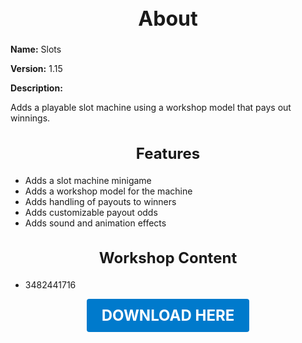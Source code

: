 <h1 style="text-align:center; font-size:2rem; font-weight:bold;">About</h1>

**Name:**
Slots

**Version:**
1.15

**Description:**

Adds a playable slot machine using a workshop model that pays out winnings.

<h2 style="text-align:center; font-size:1.5rem; font-weight:bold;">Features</h2>

- Adds a slot machine minigame
- Adds a workshop model for the machine
- Adds handling of payouts to winners
- Adds customizable payout odds
- Adds sound and animation effects


<h2 style="text-align:center; font-size:1.5rem; font-weight:bold;">Workshop Content</h2>

- 3482441716





<p align="center"><a href="https://github.com/LiliaFramework/Modules/raw/refs/heads/gh-pages/slots.zip" style="display:inline-block;padding:12px 24px;font-size:1.5rem;font-weight:bold;text-decoration:none;color:#fff;background-color:var(--md-primary-fg-color,#007acc);border-radius:4px;">DOWNLOAD HERE</a></p>